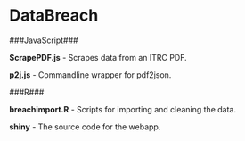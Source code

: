 # DataBreach

###JavaScript###

**ScrapePDF.js** - Scrapes data from an ITRC PDF.

**p2j.js** - Commandline wrapper for pdf2json.


###R###

**breachimport.R** - Scripts for importing and cleaning the data.

**shiny** - The source code for the webapp.
